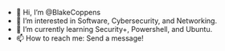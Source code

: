 - 👋 Hi, I’m @BlakeCoppens
- 👀 I’m interested in Software, Cybersecurity, and Networking.
- 🌱 I’m currently learning Security+, Powershell, and Ubuntu.
- 📫 How to reach me: Send a message!
